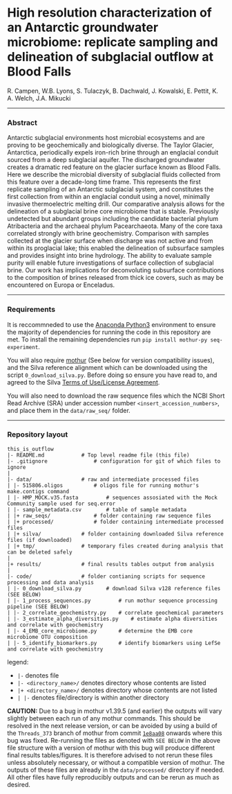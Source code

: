 # High resolution characterization of an Antarctic groundwater microbiome: replicate sampling and delineation of subglacial outflow at Blood Falls 

R. Campen, W.B. Lyons, S. Tulaczyk, B. Dachwald, J. Kowalski, E. Pettit, K. A. Welch, J.A. Mikucki

---

### Abstract

Antarctic subglacial environments host microbial ecosystems and are proving to be geochemically and biologically diverse. The Taylor Glacier, Antarctica, periodically expels iron-rich brine through an englacial conduit sourced from a deep subglacial aquifer. The discharged groundwater creates a dramatic red feature on the glacier surface known as Blood Falls. Here we describe the microbial diversity of subglacial fluids collected from this feature over a decade-long time frame. This represents the first replicate sampling of an Antarctic subglacial system, and constitutes the first collection from within an englacial conduit using a novel, minimally invasive thermoelectric melting drill. Our comparative analysis allows for the delineation of a subglacial brine core microbiome that is stable. Previously undetected but abundant groups including the candidate bacterial phylum Atribacteria and the archaeal phylum Pacearchaeota. Many of the core taxa correlated strongly with brine geochemistry. Comparison with samples collected at the glacier surface when discharge was not active and from within its proglacial lake; this enabled the delineation of subsurface samples and provides insight into brine hydrology. The ability to evaluate sample purity will enable future investigations of surface collection of subglacial brine. Our work has implications for deconvoluting subsurface contributions to the composition of brines released from thick ice covers, such as may be encountered on Europa or Enceladus.

---

### Requirements

It is reccommneded to use the [Anaconda Python3](https://www.anaconda.com/download/) environment to ensure the majority of dependencies for running the code in this repository are met. To install the remaining dependencies run `pip install mothur-py seq-experiment`.

You will also require [mothur](https://github.com/mothur/mothur) (See below for version compatibility issues), and the Silva reference alignment which can be downloaded using the script `0_download_silva.py`. Before doing so ensure you have read to, and agreed to the Silva [Terms of Use/License Agreement](https://www.arb-silva.de/silva-license-information).

You will also need to download the raw sequence files which the NCBI Short Read Archive (SRA) under accession number `<insert_accession_numbers>`, and place them in the `data/raw_seq/` folder.

---

### Repository layout

```
this_is_outflow
|- README.md   			# Top level readme file (this file)
|- .gitignore  				# configuration for git of which files to ignore
|
|- data/				# raw and intermediate processed files
| |- 515806.oligos 			# oligos file for running mothur's make.contigs command
| |- HMP_MOCK.v35.fasta 		# sequences assosiated with the Mock Community sample used for seq.error
| |- sample_metadata.csv 		# table of sample metadata
| |+ raw_seqs/				# folder containing raw sequence files
| |+ processed/				# folder containing intermediate processed files
| |+ silva/				# folder containing downloaded Silva reference files (if downloaded)
| |+ tmp/				# temporary files created during analysis that can be deleted safely
|
|+ results/				# final results tables output from analysis
|
|- code/				# folder contianing scripts for sequence processing and data analysis
| |- 0_download_silva.py  		# download Silva v128 reference files (SEE BELOW)
| |- 1_process_sequences.py 		# run mothur sequence processing pipeline (SEE BELOW)
| |- 2_correlate_geochemistry.py 	# correlate geochemical parameters
| |- 3_estimate_alpha_diversities.py 	# estimate alpha diversities and correlate with geochemistry
| |- 4_EMB_core_microbiome.py 		# determine the EMB core microbiome OTU composition
| |- 5_identify_biomarkers.py 		# identify biomarkers using LefSe and correlate with geochemistry
```

legend:
* `|-` denotes file
* `|- <directory_name>/` denotes directory whose contents are listed
* `|+ <directory_name>/` denotes directory whose contents are not listed
* `| |-` denotes file/directory is within another directory


**CAUTION:** Due to a bug in mothur v1.39.5 (and earlier) the outputs will vary slightly between each run of any mothur commands. This should be resolved in the next release version, or can be avoided by using a build of the `Threads_373` branch of mothur from commit [`1e8aa08`](https://github.com/mothur/mothur/commit/1e8aa085dc33d2d874b9819fc869d6b000eb2ab7) onwards where this bug was fixed. Re-running the files as denoted with `SEE BELOW` in the above file structure with a version of mothur with this bug will produce different final results tables/figures. It is therefore advised to not rerun these files unless absolutely necessary, or without a compatible version of mothur. The outputs of these files are already in the `data/processed/` directory if needed. All other files have fully reproducibly outputs and can be rerun as much as desired.
